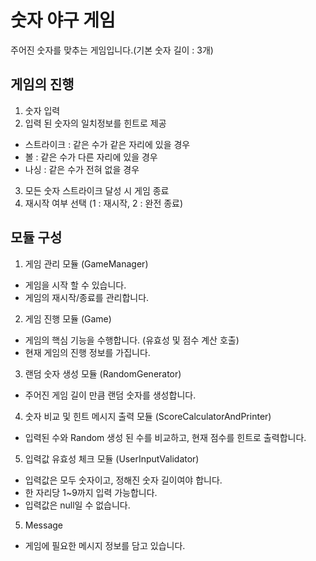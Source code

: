# 숫자 야구 게임

주어진 숫자를 맞추는 게임입니다.(기본 숫자 길이 : 3개)

## 게임의 진행

1. 숫자 입력
2. 입력 된 숫자의 일치정보를 힌트로 제공

- 스트라이크 : 같은 수가 같은 자리에 있을 경우
- 볼 : 같은 수가 다른 자리에 있을 경우
- 나싱 : 같은 수가 전혀 없을 경우

3. 모든 숫자 스트라이크 달성 시 게임 종료
4. 재시작 여부 선택 (1 : 재시작, 2 : 완전 종료)

## 모듈 구성

1. 게임 관리 모듈 (GameManager)

- 게임을 시작 할 수 있습니다.
- 게임의 재시작/종료를 관리합니다.

2. 게임 진행 모듈 (Game)

- 게임의 핵심 기능을 수행합니다. (유효성 및 점수 계산 호출)
- 현재 게임의 진행 정보를 가집니다.

3. 랜덤 숫자 생성 모듈 (RandomGenerator)

- 주어진 게임 길이 만큼 랜덤 숫자를 생성합니다.

4. 숫자 비교 및 힌트 메시지 출력 모듈 (ScoreCalculatorAndPrinter)

- 입력된 수와 Random 생성 된 수를 비교하고, 현재 점수를 힌트로 출력합니다.

5. 입력값 유효성 체크 모듈 (UserInputValidator)

- 입력값은 모두 숫자이고, 정해진 숫자 길이여야 합니다.
- 한 자리당 1~9까지 입력 가능합니다.
- 입력값은 null일 수 없습니다.

5. Message

- 게임에 필요한 메시지 정보를 담고 있습니다.
